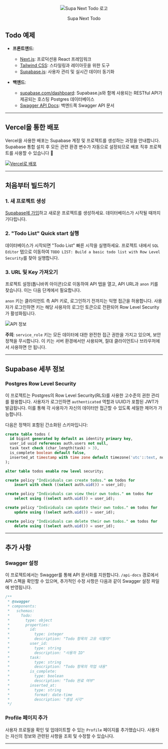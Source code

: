 <p align="center">
  <img src="https://supa-next-todolist.vercel.app/supa_next_vercel.png" alt="Supa Next Todo 로고">
</p>

<p align="center">Supa Next Todo</p>

## Todo 예제

- **프론트엔드**:

  - [Next.js](https://github.com/vercel/next.js): 프로덕션용 React 프레임워크
  - [Tailwind CSS](https://tailwindcss.com/): 스타일링과 레이아웃을 위한 도구
  - [Supabase.js](https://supabase.com/docs/library/getting-started): 사용자 관리 및 실시간 데이터 동기화

- **백엔드**:
  - [supabase.com/dashboard](https://supabase.com/dashboard/): Supabase.js와 함께 사용되는 RESTful API가 제공되는 호스팅 Postgres 데이터베이스
  - [Swagger API Docs](https://supa-next-todolist.vercel.app/api-docs): 백엔드쪽 Swagger API 문서

---

## Vercel을 통한 배포

Vercel을 사용한 배포는 Supabase 계정 및 프로젝트를 생성하는 과정을 안내합니다. Supabase 통합 설치 후 모든 관련 환경 변수가 자동으로 설정되므로 배포 직후 프로젝트를 사용할 수 있습니다 🚀

[![Vercel로 배포](https://vercel.com/button)](https://vercel.com/new/clone?repository-url=https%3A%2F%2Fgithub.com%2Fsupabase%2Fsupabase%2Ftree%2Fmaster%2Fexamples%2Ftodo-list%2Fnextjs-todo-list&project-name=supabase-nextjs-todo-list&repository-name=supabase-nextjs-todo-list&integration-ids=oac_VqOgBHqhEoFTPzGkPd7L0iH6&external-id=https%3A%2F%2Fgithub.com%2Fsupabase%2Fsupabase%2Ftree%2Fmaster%2Fexamples%2Ftodo-list%2Fnextjs-todo-list)

---

## 처음부터 빌드하기

### 1. 새 프로젝트 생성

[Supabase에 가입](https://supabase.com/dashboard)하고 새로운 프로젝트를 생성하세요. 데이터베이스가 시작될 때까지 기다립니다.

### 2. "Todo List" Quick start 실행

데이터베이스가 시작되면 "Todo List" 빠른 시작을 실행하세요. 프로젝트 내에서 `SQL Editor` 탭으로 이동하여 `TODO LIST: Build a basic todo list with Row Level Security`를 찾아 실행합니다.

### 3. URL 및 Key 가져오기

프로젝트 설정(톱니바퀴 아이콘)으로 이동하여 API 탭을 열고, API URL과 `anon` 키를 찾습니다. 이는 다음 단계에서 필요합니다.

`anon` 키는 클라이언트 측 API 키로, 로그인하기 전까지는 익명 접근을 허용합니다. 사용자가 로그인하면 키는 해당 사용자의 로그인 토큰으로 전환되어 Row Level Security가 활성화됩니다.

![API 정보](https://user-images.githubusercontent.com/10214025/88916245-528c2680-d298-11ea-8a71-708f93e1ce4f.png)

**주의**: `service_role` 키는 모든 데이터에 대한 완전한 접근 권한을 가지고 있으며, 보안 정책을 무시합니다. 이 키는 서버 환경에서만 사용되며, 절대 클라이언트나 브라우저에서 사용하면 안 됩니다.

---

## Supabase 세부 정보

### Postgres Row Level Security

이 프로젝트는 Postgres의 Row Level Security(RLS)를 사용한 고수준의 권한 관리를 활용합니다. 사용자가 로그인하면 `authenticated` 역할과 UUID가 포함된 JWT가 발급됩니다. 이를 통해 각 사용자가 자신의 데이터만 접근할 수 있도록 세밀한 제어가 가능합니다.

다음은 정책이 포함된 간소화된 스키마입니다:

```sql
create table todos (
  id bigint generated by default as identity primary key,
  user_id uuid references auth.users not null,
  task text check (char_length(task) > 3),
  is_complete boolean default false,
  inserted_at timestamp with time zone default timezone('utc'::text, now()) not null
);

alter table todos enable row level security;

create policy "Individuals can create todos." on todos for
    insert with check ((select auth.uid()) = user_id);

create policy "Individuals can view their own todos." on todos for
    select using ((select auth.uid()) = user_id);

create policy "Individuals can update their own todos." on todos for
    update using ((select auth.uid()) = user_id);

create policy "Individuals can delete their own todos." on todos for
    delete using ((select auth.uid()) = user_id);
```

---

## 추가 사항

### Swagger 설정

이 프로젝트에서는 Swagger를 통해 API 문서화를 지원합니다. `/api-docs` 경로에서 API 스펙을 확인할 수 있으며, 추가적인 수정 사항은 다음과 같이 Swagger 설정 파일에 반영됩니다.

```typescript
/**
 * @swagger
 * components:
 *   schemas:
 *     Todo:
 *       type: object
 *       properties:
 *         id:
 *           type: integer
 *           description: "Todo 항목의 고유 식별자"
 *         user_id:
 *           type: string
 *           description: "사용자 ID"
 *         task:
 *           type: string
 *           description: "Todo 항목의 작업 내용"
 *         is_complete:
 *           type: boolean
 *           description: "Todo 완료 여부"
 *         inserted_at:
 *           type: string
 *           format: date-time
 *           description: "생성 시각"
 */
```

### Profile 페이지 추가

사용자 프로필을 확인 및 업데이트할 수 있는 `Profile` 페이지를 추가했습니다. 사용자는 자신의 정보와 관련된 사항을 조회 및 수정할 수 있습니다.

---
